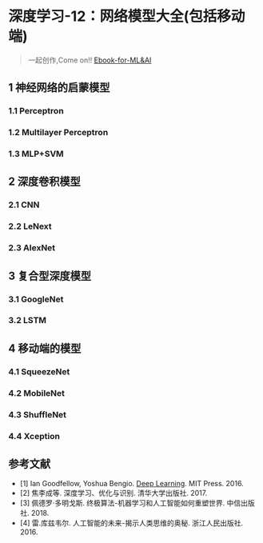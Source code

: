 # 深度学习-12：网络模型大全(包括移动端)

> 一起创作,Come on!! [Ebook-for-ML&AI](https://github.com/media-tm/MTOpenML)

## 1 神经网络的启蒙模型

### 1.1 Perceptron

### 1.2 Multilayer Perceptron

### 1.3 MLP+SVM

## 2 深度卷积模型

### 2.1 CNN

### 2.2 LeNext

### 2.3 AlexNet

## 3 复合型深度模型

### 3.1 GoogleNet

### 3.2 LSTM

## 4 移动端的模型

### 4.1 SqueezeNet

### 4.2 MobileNet

### 4.3 ShuffleNet

### 4.4 Xception

## 参考文献

- [1] Ian Goodfellow, Yoshua Bengio. [Deep Learning](http://www.deeplearningbook.org/). MIT Press. 2016.
- [2] 焦李成等. 深度学习、优化与识别. 清华大学出版社. 2017.
- [3] 佩德罗·多明戈斯. 终极算法-机器学习和人工智能如何重塑世界. 中信出版社. 2018.
- [4] 雷.库兹韦尔. 人工智能的未来-揭示人类思维的奥秘.  浙江人民出版社. 2016.
